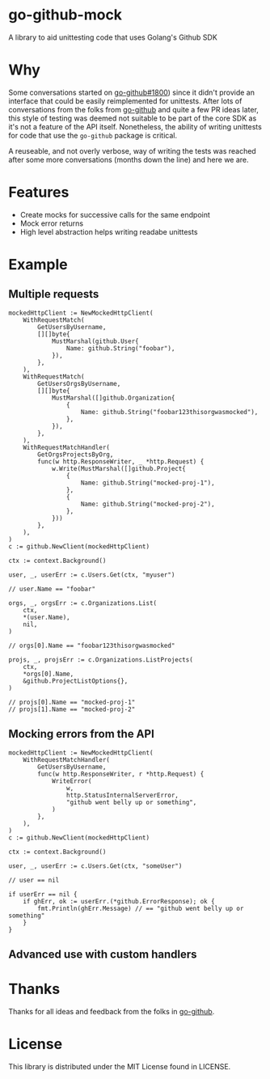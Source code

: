 # go-github-mock
A library to aid unittesting code that uses Golang's Github SDK

# Why

Some conversations started on [go-github#1800](https://github.com/google/go-github/issues/1800)) since it didn't provide an interface that could be easily reimplemented for unittests. After lots of conversations from the folks from [go-github](https://github.com/google/go-github) and quite a few PR ideas later, this style of testing was deemed not suitable to be part of the core SDK as it's not a feature of the API itself. Nonetheless, the ability of writing unittests for code that use the `go-github` package is critical. 

A reuseable, and not overly verbose, way of writing the tests was reached after some more conversations (months down the line) and here we are.


# Features

- Create mocks for successive calls for the same endpoint
- Mock error returns
- High level abstraction helps writing readabe unittests

# Example

## Multiple requests

```golang
mockedHttpClient := NewMockedHttpClient(
    WithRequestMatch(
        GetUsersByUsername,
        [][]byte{
            MustMarshal(github.User{
                Name: github.String("foobar"),
            }),
        },
    ),
    WithRequestMatch(
        GetUsersOrgsByUsername,
        [][]byte{
            MustMarshal([]github.Organization{
                {
                    Name: github.String("foobar123thisorgwasmocked"),
                },
            }),
        },
    ),
    WithRequestMatchHandler(
        GetOrgsProjectsByOrg,
        func(w http.ResponseWriter, _ *http.Request) {
            w.Write(MustMarshal([]github.Project{
                {
                    Name: github.String("mocked-proj-1"),
                },
                {
                    Name: github.String("mocked-proj-2"),
                },
            }))
        },
    ),
)
c := github.NewClient(mockedHttpClient)

ctx := context.Background()

user, _, userErr := c.Users.Get(ctx, "myuser")

// user.Name == "foobar"

orgs, _, orgsErr := c.Organizations.List(
    ctx,
    *(user.Name),
    nil,
)

// orgs[0].Name == "foobar123thisorgwasmocked"

projs, _, projsErr := c.Organizations.ListProjects(
    ctx,
    *orgs[0].Name,
    &github.ProjectListOptions{},
)

// projs[0].Name == "mocked-proj-1"
// projs[1].Name == "mocked-proj-2"

```

## Mocking errors from the API

```golang
mockedHttpClient := NewMockedHttpClient(
    WithRequestMatchHandler(
        GetUsersByUsername,
        func(w http.ResponseWriter, r *http.Request) {
            WriteError(
                w,
                http.StatusInternalServerError,
                "github went belly up or something",
            )
        },
    ),
)
c := github.NewClient(mockedHttpClient)

ctx := context.Background()

user, _, userErr := c.Users.Get(ctx, "someUser")

// user == nil

if userErr == nil {	
    if ghErr, ok := userErr.(*github.ErrorResponse); ok {
        fmt.Println(ghErr.Message) // == "github went belly up or something"
    }
}

```

## Advanced use with custom handlers

# Thanks

Thanks for all ideas and feedback from the folks in [go-github](https://github.com/google/go-github/).

# License

This library is distributed under the MIT License found in LICENSE.